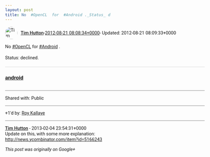 ```yaml
---
layout: post
title: No  #OpenCL  for  #Android ._Status_ d
---
```


<html><head><meta charset="utf-8"><title>No  &lt;a rel=&quot;nofollow&quot; class=&quot;ot-hashtag bidi_isolate&quot; href=&quot;https://plus.goog...</title><style>body {font: 11pt Roboto, Arial, sans-serif; max-width: 640px; margin: 24px;}.author-photo {border-radius: 50%; margin-right: 10px; width: 40px;}.author {font-weight: 500;}.main-content {margin: 15px 0 15px;}.post-title {font-weight: bold;}.location {display: block; margin-top: 15px;}.location img {float: left; margin-right: 5px; width: 20px;}.media-link {display: inline-block; max-width: 100%; vertical-align: top;}.media-link p {margin-top: 5px; max-height: 4em; overflow: scroll;}.media {max-height: 100vh; max-width: 100%;}.video-placeholder {background: black; display: flex; height: 300px; max-width: 100%; width: 640px;}.play-icon {border-bottom: 30px solid transparent; border-left: 50px solid white; border-top: 30px solid transparent; color: white; margin: auto;}.album {max-height: 800px; overflow: scroll; width: calc(100vw - 48px);}.album .media-link {margin-right: 5px; max-width: 250px;}.album .media {max-height: 250px;}.link-embed {border-top: 1px solid lightgrey; display: block; margin-top: 20px;}.link-embed img {max-width: 100%;}.inline-link-embed {display: block;}.inline-link-embed img {vertical-align: middle;}.link-title {display: inline-block; font-size: medium; font-weight: 300; padding-left: 1em;}.reshare-attribution {display: block; font-weight: bold; margin-bottom: 10px;}.poll-image {margin-bottom: 5px; max-height: 300px; max-width: 500px;}.poll-choice {align-items: center; display: flex; margin-bottom: 5px; max-width: 500px;}.poll-choice-percentage {background-color: lightblue; height: 100%; left: 0; position: absolute; z-index: -1;}.poll-choice-selected {margin-right: 5px;}.poll-choice-results {border: 1px solid lightgray; border-radius: 5px; display: flex; line-height: 40px; overflow: hidden; padding: 0 8px; position: relative;}.poll-choice-results, .poll-choice-description {flex-grow: 1; margin-right: 10px;}.poll-choice-image {width: 100%;}.poll-choice-image, .poll-choice-image img {max-height: 40px; max-width: 100px;}.poll-choice-votes {max-height: 100px; overflow: auto;}.plus-entity-embed {color: black; display: block; text-decoration: none;}.plus-entity-embed-cover-photo {max-height: 300px; max-width: 100%;}.plus-entity-embed-info {padding: 0 1em 1em;}.plus-entity-embed-info h2 {font-weight: 500; margin: 10px 0;}.plus-entity-embed-info p {font-size: small; margin: 0;}.collection-owner-avatar {border-radius: 50%; border: 2px solid white; height: 40px; margin-top: -22px;}.visibility {padding: 1em 0; border-top: 1px solid grey;}.post-activity {padding: 1em 0; border-top: 1px solid grey;}.comments {border-top: 1px solid gray; padding-top: 1em;}.comment + .comment {margin-top: 1em;}.comment .media-link, .comment .inline-link-embed {margin-top: 5px;}</style></head><body><div style="margin-bottom:1em;"><div style="display:flex; align-items:center"><img class="author-photo" src="https://lh4.googleusercontent.com/-epo4ZZKNqEw/AAAAAAAAAAI/AAAAAAAAVSU/qu3LpcHEnoQ/s64-c/photo.jpg" alt="Tim Hutton"><a href="https://plus.google.com/+TimHutton" target="_blank" class="author">Tim Hutton</a> - <a target="_blank" href="https://plus.google.com/+TimHutton/posts/EGNHBuCjoF1">2012-08-21 08:08:34+0000</a><span> - Updated: 2012-08-21 08:09:33+0000</span></div><div class="main-content">No  <a rel="nofollow" class="ot-hashtag bidi_isolate" href="https://plus.google.com/s/%23OpenCL/posts" >#OpenCL</a>  for  <a rel="nofollow" class="ot-hashtag bidi_isolate" href="https://plus.google.com/s/%23Android/posts" >#Android</a> .<br><br>Status: declined.</div><a href="https://code.google.com/p/android/issues/detail?id=36361" target="_blank" class="link-embed"><h3>android</h3><img src="https://ssl.gstatic.com/codesite/ph/images/search-48.gif" alt=""></a></div><div class="visibility">Shared with: Public</div><div class="post-activity"><div class="plus-oners">+1'd by: <a href="https://plus.google.com/108146810616669925509">Roy Kallaye</a></div></div><div class="comments"><div class="comment"><a target="_blank" href="https://plus.google.com/+TimHutton" class="author">Tim Hutton</a><span class="time"> - 2013-02-04 23:54:31+0000</span><div class="comment-content">Update on this, with some more explanation:<br><a rel="nofollow" target="_blank" href="http://news.ycombinator.com/item?id=5166243" class="ot-anchor bidi_isolate" jslog="10929; track:click" dir="ltr">http://news.ycombinator.com/item?id=5166243</a></div></div></div></body></html>

<i>This post was originally on Google+</i>